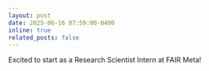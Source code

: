 ```yaml
---
layout: post
date: 2025-06-16 07:59:00-0400
inline: true
related_posts: false
---
```


Excited to start as a Research Scientist Intern at FAIR Meta!
